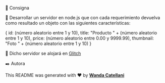 📝 Consigna

🔹 Desarrollar un servidor en node.js que con cada requerimiento devuelva como resultado un objeto con las siguientes características:

{ id: (número aleatorio entre 1 y 10), title: "Producto " + (número aleatorio entre 1 y 10), price: (número aleatorio entre 0.00 y 9999.99), thumbnail: "Foto " + (número aleatorio entre 1 y 10) }

🔹 Dicho servidor se alojará en [Glitch](https://glitch.com/)

✒️ Autora

This README was generated with ❤️ by **[Wanda Catellani](https://www.linkedin.com/in/wan-catellani/)**
